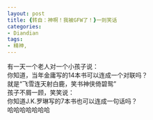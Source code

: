 ```yaml
---
layout: post
title: {转自：神啊！我被GFW了！}一则笑话
categories:
- Diandian
tags:
- 精神, 
---
```

有一天一个老人对一个小孩子说：
<br />你知道，当年金庸写的14本书可以连成一个对联吗？
<br />就是“飞雪连天射白鹿，笑书神侠倚碧鸳”
<br />孩子不屑一顾，笑笑说：
<br />你知道J.K.罗琳写的7本书也可以连成一句话吗？
<br />哈哈哈哈哈哈哈